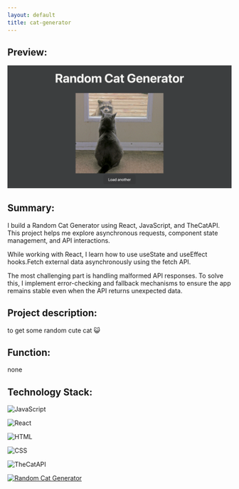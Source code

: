 ```yaml
---
layout: default
title: cat-generator
---
```

## Preview:
![cat](https://raw.githubusercontent.com/endElder/endElder.github.io/master/assets/img/cat.png)

## Summary:
I build a Random Cat Generator using React, JavaScript, and TheCatAPI. This project helps me explore asynchronous requests, component state management, and API interactions.

While working with React, I learn how to use useState and useEffect hooks.Fetch external data asynchronously using the fetch API.

The most challenging part is handling malformed API responses. To solve this, I implement error-checking and fallback mechanisms to ensure the app remains stable even when the API returns unexpected data.

## Project description: 
to get some random cute cat 😺

## Function:
none

## Technology Stack:
![JavaScript](https://img.shields.io/badge/JavaScript-F7DF1E?style=flat&logo=javascript&logoColor=black) 

![React](https://img.shields.io/badge/React-61DAFB?style=flat&logo=react&logoColor=black) 

![HTML](https://img.shields.io/badge/HTML-E34F26?style=flat&logo=html5&logoColor=white) 

![CSS](https://img.shields.io/badge/CSS-1572B6?style=flat&logo=css3&logoColor=white) 

![TheCatAPI](https://img.shields.io/badge/TheCatAPI-000000?style=flat&logo=thecatapi&logoColor=white)


[![Random Cat Generator](https://img.shields.io/badge/See-Random_Cat-FF9E4D?style=for-the-badge&logo=github&logoColor=white)](https://github.com/endElder/Random-Cat-Generator)

